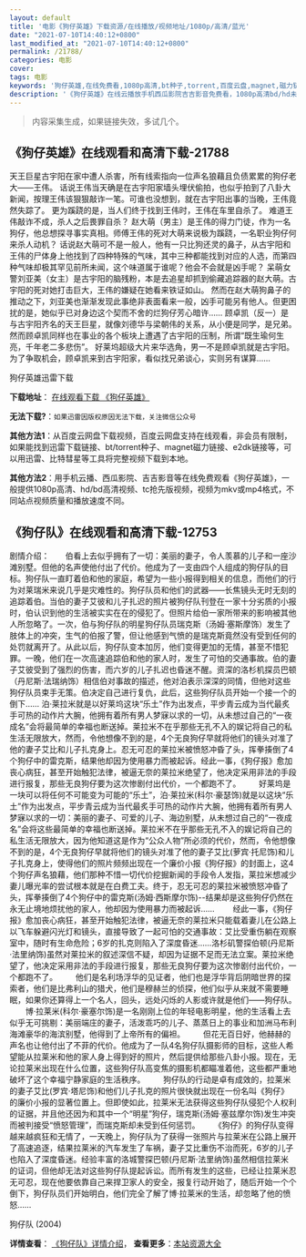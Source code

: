 ```yaml
---
layout: default
title: '电影《狗仔英雄》下载资源/在线播放/视频地址/1080p/高清/蓝光'
date: "2021-07-10T14:40:12+0800"
last_modified_at: "2021-07-10T14:40:12+0800"
permalink: /21788/
categories: 电影
cover:
tags: 电影
keywords: '狗仔英雄,在线免费看,1080p高清,bt种子,torrent,百度云盘,magnet,磁力链,迅雷下载资源'
description: '《狗仔英雄》在线云播放手机西瓜影院吉吉影音免费看，1080p高清bd/hd未删减完整版和tc抢先枪版，mkv/mp4格式，附带bt/torrent种子、magnet/磁力链、百度云盘、网盘资源迅雷下载链接'
---
```


>内容采集生成，如果链接失效，多试几个。


## 《狗仔英雄》在线观看和高清下载-21788

天王巨星古宇阳在家中遭人杀害，所有线索指向一位声名狼藉且负债累累的狗仔老大——王伟。 话说王伟当天确是在古宇阳家墙头埋伏偷拍，也似乎拍到了八卦大新闻，按理王伟该狠狠敲诈一笔。可谁也没想到，就在古宇阳出事的当晚，王伟竟然失踪了。 更为蹊跷的是，当人们终于找到王伟时，王伟在车里自杀了。 难道王伟敲诈不成，杀人之后畏罪自杀？ 赵大萌（男主）是王伟的得力门徒，作为一名狗仔，他总想探寻事实真相。师傅王伟的死对大萌来说极为蹊跷，一名职业狗仔何来杀人动机？ 话说赵大萌可不是一般人，他有一只比狗还灵的鼻子，从古宇阳和王伟的尸体身上他找到了四种特殊的气味，其中三种都能找到对应的人选，而第四种气味却极其罕见前所未闻，这个味道属于谁呢？他会不会就是凶手呢？ 呆萌女警刘亚美（女主）是古宇阳的脑残粉，本是去追星却抓到偷藏追踪器的赵大萌。古宇阳的死对她打击巨大，王伟的嫌疑在她看来铁证如山。 然而在赵大萌狗鼻子的推动之下，刘亚美也渐渐发现此事绝非表面看来一般，凶手可能另有他人。但更困扰的是，她似乎已对身边这个契而不舍的烂狗仔芳心暗许…… 顾卓凯（反一）是与古宇阳齐名的天王巨星，就像刘德华与梁朝伟的关系，从小便是同学，是兄弟。然而顾卓凯同样也在事业的各个板块上遭遇了古宇阳的压制，所谓“既生瑜何生亮，千年老二多悲伤”。 好莱坞超级大片来华选角，男一不是顾卓凯就是古宇阳。为了争取机会，顾卓凯来到古宇阳家，看似找兄弟谈心，实则另有谋算……


狗仔英雄迅雷下载

**下载地址**： [在线观看下载 《狗仔英雄》](https://www.993dy.com//vod-detail-id-27136.html) 


**无法下载?**：`如果迅雷因版权原因无法下载，关注微信公众号 `

**其他方法1**：从百度云网盘下载视频，百度云网盘支持在线观看，非会员有限制，如果能找到迅雷下载链接、bt/torrent种子、magnet磁力链接、e2dk链接等，可以用迅雷、比特彗星等工具将完整视频下载到本地。

**其他方法2**：用手机云播、西瓜影院、吉吉影音等在线免费观看《狗仔英雄》，一般提供1080p高清、hd/bd高清视频、tc抢先版视频，视频为mkv或mp4格式，不同站点视频质量和播放速度不同。


## 《狗仔队》在线观看和高清下载-12753

剧情介绍：　　伯看上去似乎拥有了一切：美丽的妻子，令人羡慕的儿子和一座沙滩别墅。但他的名声使他付出了代价。他成为了一支由四个人组成的狗仔队的目标。狗仔队一直盯着伯和他的家庭，希望为一些小报得到相关的信息，而他们的行为对莱瑞米来说几乎是灾难性的。狗仔队员和他们的武器——长焦镜头无时无刻的追踪着伯。当伯的妻子艾彼和儿子扎迟的照片被狗仔队刊登在一家十分劣质的小报时，伯认识到他的生活被实实在在的侵犯了。但照片给伯一家所带来的影响被其他人所忽略了。一次，伯与狗仔队的明星狗仔队员瑞克斯（汤姆·塞斯摩饰）发生了肢体上的冲突，生气的伯报了警，但让他感到气愤的是瑞克斯竟然没有受到任何的处罚就离开了。从此以后，狗仔队变本加厉，他们变得更加的无情，甚至不惜犯罪。一晚，他们在一次高速追踪伯和他的家人时，发生了可怕的交通事故。伯的妻子艾彼受到了强烈的伤害，而六岁的儿子扎迟也昏迷不醒。资深的洛杉机探员巴顿（丹尼斯·法瑞纳饰）相信伯对事故的描述，他对泊表示深深的同情，但他对这些狗仔队员束手无策。伯决定自己进行复仇，此后，这些狗仔队员开始一个接一个的倒下…… 泊·莱拉米就是以好莱坞这块“乐土”作为出发点，平步青云成为当代最炙手可热的动作片大腕，他拥有着所有男人梦寐以求的一切，从未想过自己的“一夜成名”会将最简单的幸福也断送掉。莱拉米不在乎那些无孔不入的娱记将自己的私生活无限放大，然而，令他想像不到的是，4个无良狗仔早就将他们的镜头对准了他的妻子艾比和儿子扎克身上。忍无可忍的莱拉米被愤怒冲昏了头，挥拳揍倒了4个狗仔中的雷克斯，结果他却因为使用暴力而被起诉。经此一事，《狗仔报》愈加丧心病狂，甚至开始触犯法律，被逼无奈的莱拉米绝望了，他决定采用非法的手段进行报复，那些无良狗仔要为这次惨剧付出代价，一个都跑不了。 　　好莱坞是一块可以将任何不可能变为可能的“乐土”，泊·莱拉米(科尔·豪瑟饰)就是以这块“乐土”作为出发点，平步青云成为当代最炙手可热的动作片大腕，他拥有着所有男人梦寐以求的一切：美丽的妻子、可爱的儿子、海边别墅，从未想过自己的“一夜成名”会将这些最简单的幸福也断送掉。莱拉米不在乎那些无孔不入的娱记将自己的私生活无限放大，因为他知道这是作为“公众人物”所必须的代价，然而，令他想像不到的是，4个无良狗仔早就将他们的镜头对准了他的妻子艾比(萝宾·托尼饰)和儿子扎克身上，使得他们的照片频频出现在一个廉价小报《狗仔报》的封面上，这4个狗仔声名狼藉，他们那种不惜一切代价挖掘新闻的手段令人发指，莱拉米想减少妻儿曝光率的尝试根本就是在白费工夫。终于，忍无可忍的莱拉米被愤怒冲昏了头，挥拳揍倒了4个狗仔中的雷克斯(汤姆·西斯摩尔饰)--结果却是这些狗仔仍然在永无止境地烦扰他的家人，他却因为使用暴力而被起诉…… 　　经此一事，《狗仔报》愈加丧心病狂，甚至开始触犯法律，被逼无奈的莱拉米只能载着妻儿在公路上以飞车躲避闪光灯和镜头，直接导致了一起可怕的交通事故：艾比受重伤躺在观察室中，随时有生命危险；6岁的扎克则陷入了深度昏迷……洛杉矶警探伯顿(丹尼斯·法里纳饰)虽然对莱拉米的叙述深信不疑，却因为证据不足而无法立案。莱拉米绝望了，他决定采用非法的手段进行报复，那些无良狗仔要为这次惨剧付出代价，一个都跑不了。 　　他们是名利场浮华的见证者，他们也是浮华背后阴暗世界的探索者，他们是比弗利山的猎犬，他们是穆赫兰的侦探，他们似乎从来就不需要睡眠，如果你还算得上一个名人，回头，远处闪烁的人影或许就是他们——狗仔队。 　　博·拉莱米(科尔·豪塞尔饰)是一名刚刚上位的年轻电影明星，他的生活看上去似乎无可挑剔：美丽端庄的妻子，活泼乖巧的儿子、蒸蒸日上的事业和加洲马布利海滩豪华的海滨别墅，他得到了上帝所有的偏袒。 　　但花无百日好，他赫赫的声名也让他付出了不菲的代价。他成为了一队4名狗仔队摄影师的目标，这些人希望能从拉莱米和他的家人身上得到好的照片，然后提供给那些八卦小报。现在，无论拉莱米出现在什么位置，这些狗仔队高变焦的摄影机都瞄准着他，这些都严重地破坏了这个幸福宁静家庭的生活秩序。 　　狗仔队的行动是卓有成效的，拉莱米的妻子艾比(罗宾·塔尼饰)和他们儿子扎克的照片很快就出现在一份名叫《狗仔》的廉价小报的显著位置上。但即使如此，拉莱米无法获得这些狗仔队侵犯个人权利的证据，并且他还因为和其中一个“明星”狗仔，瑞克斯(汤姆·塞兹摩尔饰)发生冲突而被判接受“愤怒管理”，而瑞克斯却未受到任何惩罚。 　　《狗仔》的狗仔队变得越来越疯狂和无情了，一天晚上，狗仔队为了获得一张照片与拉莱米在公路上展开了高速追逐，结果拉莱米的汽车发生了车祸，妻子艾比重伤不治而死，6岁的儿子也陷入了深度昏迷。经验丰富的洛城警探巴顿(丹尼斯·法里纳饰)虽然相信拉莱米的证词，但他却无法对这些狗仔队提起诉讼。而所有发生的这些，已经让拉莱米忍无可忍，现在他要依靠自己来捍卫家人的安全，报复行动开始了，随后开始一个个倒下，狗仔队员们开始明白，他们完全了解了博·拉莱米的生活，却忽略了他的愤怒……


狗仔队 (2004)

**详情查看**： [《狗仔队》详情介绍](/movie/12753/)， **查看更多**：[本站资源大全](/movie/t/all/)

